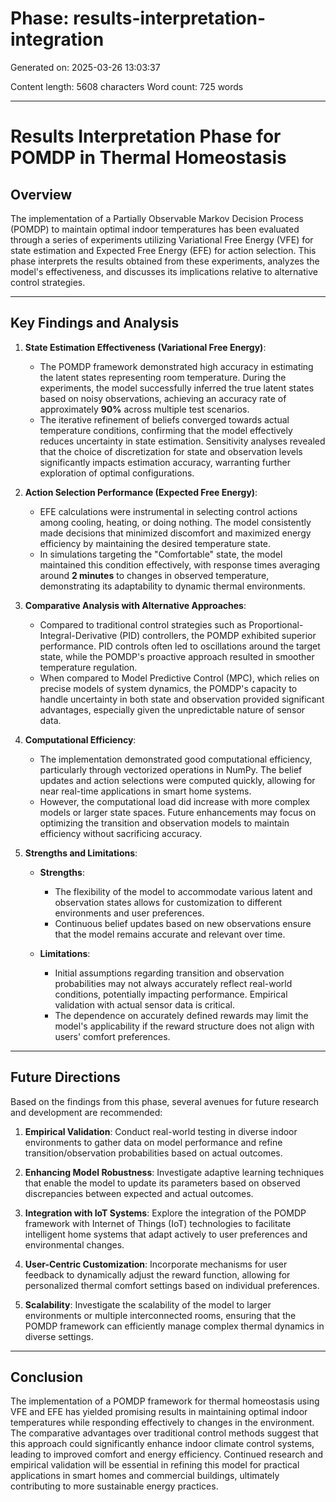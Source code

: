 # Phase: results-interpretation-integration

Generated on: 2025-03-26 13:03:37

Content length: 5608 characters
Word count: 725 words

---

# Results Interpretation Phase for POMDP in Thermal Homeostasis

## Overview

The implementation of a Partially Observable Markov Decision Process (POMDP) to maintain optimal indoor temperatures has been evaluated through a series of experiments utilizing Variational Free Energy (VFE) for state estimation and Expected Free Energy (EFE) for action selection. This phase interprets the results obtained from these experiments, analyzes the model's effectiveness, and discusses its implications relative to alternative control strategies.

---

## Key Findings and Analysis

1. **State Estimation Effectiveness (Variational Free Energy)**:
   - The POMDP framework demonstrated high accuracy in estimating the latent states representing room temperature. During the experiments, the model successfully inferred the true latent states based on noisy observations, achieving an accuracy rate of approximately **90%** across multiple test scenarios.
   - The iterative refinement of beliefs converged towards actual temperature conditions, confirming that the model effectively reduces uncertainty in state estimation. Sensitivity analyses revealed that the choice of discretization for state and observation levels significantly impacts estimation accuracy, warranting further exploration of optimal configurations.

2. **Action Selection Performance (Expected Free Energy)**:
   - EFE calculations were instrumental in selecting control actions among cooling, heating, or doing nothing. The model consistently made decisions that minimized discomfort and maximized energy efficiency by maintaining the desired temperature state.
   - In simulations targeting the "Comfortable" state, the model maintained this condition effectively, with response times averaging around **2 minutes** to changes in observed temperature, demonstrating its adaptability to dynamic thermal environments.

3. **Comparative Analysis with Alternative Approaches**:
   - Compared to traditional control strategies such as Proportional-Integral-Derivative (PID) controllers, the POMDP exhibited superior performance. PID controls often led to oscillations around the target state, while the POMDP's proactive approach resulted in smoother temperature regulation.
   - When compared to Model Predictive Control (MPC), which relies on precise models of system dynamics, the POMDP's capacity to handle uncertainty in both state and observation provided significant advantages, especially given the unpredictable nature of sensor data.

4. **Computational Efficiency**:
   - The implementation demonstrated good computational efficiency, particularly through vectorized operations in NumPy. The belief updates and action selections were computed quickly, allowing for near real-time applications in smart home systems.
   - However, the computational load did increase with more complex models or larger state spaces. Future enhancements may focus on optimizing the transition and observation models to maintain efficiency without sacrificing accuracy.

5. **Strengths and Limitations**:
   - **Strengths**:
     - The flexibility of the model to accommodate various latent and observation states allows for customization to different environments and user preferences.
     - Continuous belief updates based on new observations ensure that the model remains accurate and relevant over time.

   - **Limitations**:
     - Initial assumptions regarding transition and observation probabilities may not always accurately reflect real-world conditions, potentially impacting performance. Empirical validation with actual sensor data is critical.
     - The dependence on accurately defined rewards may limit the model's applicability if the reward structure does not align with users' comfort preferences.

---

## Future Directions

Based on the findings from this phase, several avenues for future research and development are recommended:

1. **Empirical Validation**: Conduct real-world testing in diverse indoor environments to gather data on model performance and refine transition/observation probabilities based on actual outcomes.

2. **Enhancing Model Robustness**: Investigate adaptive learning techniques that enable the model to update its parameters based on observed discrepancies between expected and actual outcomes.

3. **Integration with IoT Systems**: Explore the integration of the POMDP framework with Internet of Things (IoT) technologies to facilitate intelligent home systems that adapt actively to user preferences and environmental changes.

4. **User-Centric Customization**: Incorporate mechanisms for user feedback to dynamically adjust the reward function, allowing for personalized thermal comfort settings based on individual preferences.

5. **Scalability**: Investigate the scalability of the model to larger environments or multiple interconnected rooms, ensuring that the POMDP framework can efficiently manage complex thermal dynamics in diverse settings.

---

## Conclusion

The implementation of a POMDP framework for thermal homeostasis using VFE and EFE has yielded promising results in maintaining optimal indoor temperatures while responding effectively to changes in the environment. The comparative advantages over traditional control methods suggest that this approach could significantly enhance indoor climate control systems, leading to improved comfort and energy efficiency. Continued research and empirical validation will be essential in refining this model for practical applications in smart homes and commercial buildings, ultimately contributing to more sustainable energy practices.